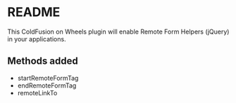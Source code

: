 # README

This ColdFusion on Wheels plugin will enable Remote Form Helpers (jQuery) in your applications.

## Methods added

-	startRemoteFormTag
-	endRemoteFormTag
-	remoteLinkTo
